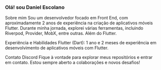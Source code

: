 ### Olá! sou Daniel Escolano

Sobre mim
Sou um desenvolvedor focado em Front End, com aproximadamente 2 anos de experiência na criação de aplicativos móveis Flutter. Durante minha jornada, explorei várias ferramentas, incluindo Riverpod, Provider, MobX, entre outras. Além do Flutter.

Experiência e Habilidades
Flutter (Dart): 1 ano e 2 meses de experiência em desenvolvimento de aplicativos móveis com Flutter.

Contato
Discord Fique à vontade para explorar meus repositórios e entrar em contato. Estou sempre aberto a colaborações e novos desafios!

<!--
**DanielBione/DanielBione** is a ✨ _special_ ✨ repository because its `README.md` (this file) appears on your GitHub profile.

Here are some ideas to get you started:

- 🔭 I’m currently working on ...
- 🌱 I’m currently learning ...
- 👯 I’m looking to collaborate on ...
- 🤔 I’m looking for help with ...
- 💬 Ask me about ...
- 📫 How to reach me: ...
- 😄 Pronouns: ...
- ⚡ Fun fact: ...
-->
